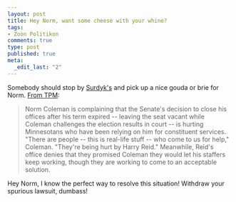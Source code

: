 ```yaml
--- 
layout: post
title: Hey Norm, want some cheese with your whine?
tags: 
- Zoon Politikon
comments: true
type: post
published: true
meta: 
  _edit_last: "2"
---
```

Somebody should stop by <a href="http://www.surdyks.com/">Surdyk's</a> and pick up a nice gouda or brie for Norm. <a href="http://tpmelectioncentral.talkingpointsmemo.com/2009/01/obama_my_plan_will_save_or_create_3-4_million_jobs.php">From TPM</a>:
<blockquote>Norm Coleman is complaining that the Senate's decision to close his offices after his term expired -- leaving the seat vacant while Coleman challenges the election results in court -- is hurting Minnesotans who have been relying on him for constituent services. "There are people -- this is real-life stuff -- who come to us for help," Coleman. "They're being hurt by Harry Reid." Meanwhile, Reid's office denies that they promised Coleman they would let his staffers keep working, though they are working to come to an acceptable solution.</blockquote>
Hey Norm, I know the perfect way to resolve this situation! Withdraw your spurious lawsuit, dumbass!

